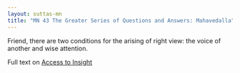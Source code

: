 ```yaml
---
layout: suttas-mn
title: "MN 43 The Greater Series of Questions and Answers: Mahavedalla"
---
```


Friend, there are two conditions for the arising of right view: the voice of another and wise attention.

Full text on [Access to Insight](https://accesstoinsight.org/tipitaka/mn/mn.043.than.html)
